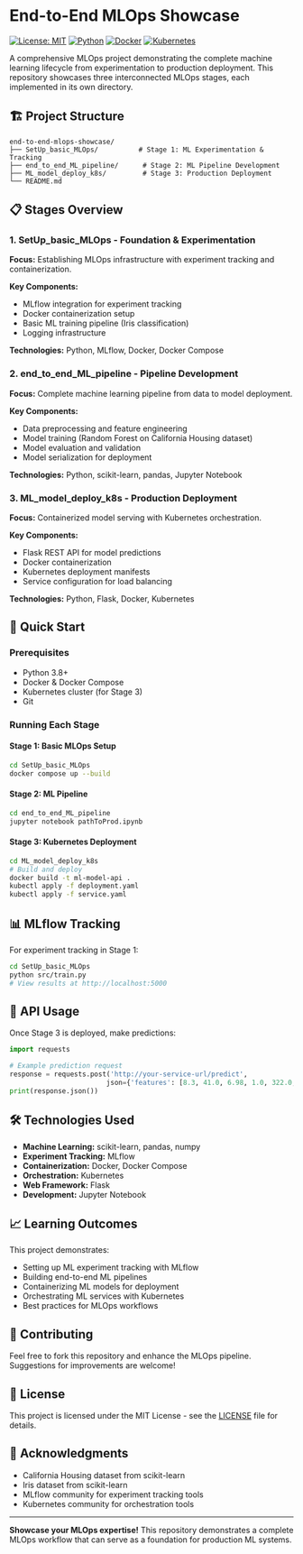 # End-to-End MLOps Showcase

[![License: MIT](https://img.shields.io/badge/License-MIT-yellow.svg)](https://opensource.org/licenses/MIT)
[![Python](https://img.shields.io/badge/python-3.8+-blue.svg)](https://www.python.org/downloads/)
[![Docker](https://img.shields.io/badge/docker-%230db7ed.svg?style=flat&logo=docker&logoColor=white)](https://docker.com)
[![Kubernetes](https://img.shields.io/badge/kubernetes-%23326ce5.svg?style=flat&logo=kubernetes&logoColor=white)](https://kubernetes.io/)

A comprehensive MLOps project demonstrating the complete machine learning lifecycle from experimentation to production deployment. This repository showcases three interconnected MLOps stages, each implemented in its own directory.

## 🏗️ Project Structure

```
end-to-end-mlops-showcase/
├── SetUp_basic_MLOps/          # Stage 1: ML Experimentation & Tracking
├── end_to_end_ML_pipeline/      # Stage 2: ML Pipeline Development
├── ML_model_deploy_k8s/         # Stage 3: Production Deployment
└── README.md
```

## 📋 Stages Overview

### 1. SetUp_basic_MLOps - Foundation & Experimentation
**Focus:** Establishing MLOps infrastructure with experiment tracking and containerization.

**Key Components:**
- MLflow integration for experiment tracking
- Docker containerization setup
- Basic ML training pipeline (Iris classification)
- Logging infrastructure

**Technologies:** Python, MLflow, Docker, Docker Compose

### 2. end_to_end_ML_pipeline - Pipeline Development
**Focus:** Complete machine learning pipeline from data to model deployment.

**Key Components:**
- Data preprocessing and feature engineering
- Model training (Random Forest on California Housing dataset)
- Model evaluation and validation
- Model serialization for deployment

**Technologies:** Python, scikit-learn, pandas, Jupyter Notebook

### 3. ML_model_deploy_k8s - Production Deployment
**Focus:** Containerized model serving with Kubernetes orchestration.

**Key Components:**
- Flask REST API for model predictions
- Docker containerization
- Kubernetes deployment manifests
- Service configuration for load balancing

**Technologies:** Python, Flask, Docker, Kubernetes

## 🚀 Quick Start

### Prerequisites
- Python 3.8+
- Docker & Docker Compose
- Kubernetes cluster (for Stage 3)
- Git

### Running Each Stage

#### Stage 1: Basic MLOps Setup
```bash
cd SetUp_basic_MLOps
docker compose up --build
```

#### Stage 2: ML Pipeline
```bash
cd end_to_end_ML_pipeline
jupyter notebook pathToProd.ipynb
```

#### Stage 3: Kubernetes Deployment
```bash
cd ML_model_deploy_k8s
# Build and deploy
docker build -t ml-model-api .
kubectl apply -f deployment.yaml
kubectl apply -f service.yaml
```

## 📊 MLflow Tracking

For experiment tracking in Stage 1:
```bash
cd SetUp_basic_MLOps
python src/train.py
# View results at http://localhost:5000
```

## 🔧 API Usage

Once Stage 3 is deployed, make predictions:

```python
import requests

# Example prediction request
response = requests.post('http://your-service-url/predict',
                        json={'features': [8.3, 41.0, 6.98, 1.0, 322.0, 2.18, 37.88, -122.23]})
print(response.json())
```

## 🛠️ Technologies Used

- **Machine Learning:** scikit-learn, pandas, numpy
- **Experiment Tracking:** MLflow
- **Containerization:** Docker, Docker Compose
- **Orchestration:** Kubernetes
- **Web Framework:** Flask
- **Development:** Jupyter Notebook

## 📈 Learning Outcomes

This project demonstrates:
- Setting up ML experiment tracking with MLflow
- Building end-to-end ML pipelines
- Containerizing ML models for deployment
- Orchestrating ML services with Kubernetes
- Best practices for MLOps workflows

## 🤝 Contributing

Feel free to fork this repository and enhance the MLOps pipeline. Suggestions for improvements are welcome!

## 📄 License

This project is licensed under the MIT License - see the [LICENSE](LICENSE) file for details.

## 🙏 Acknowledgments

- California Housing dataset from scikit-learn
- Iris dataset from scikit-learn
- MLflow community for experiment tracking tools
- Kubernetes community for orchestration tools

---

**Showcase your MLOps expertise!** This repository demonstrates a complete MLOps workflow that can serve as a foundation for production ML systems.
